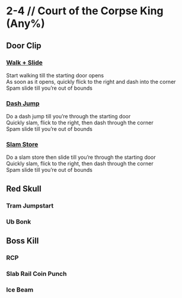 # 2-4 // Court of the Corpse King (Any%)


## Door Clip

### [Walk + Slide](https://youtu.be/wS88pQJbhqc)
Start walking till the starting door opens <br/>
As soon as it opens, quickly flick to the right and dash into the corner <br/>
Spam slide till you’re out of bounds <br/>

### [Dash Jump](https://youtu.be/wS88pQJbhqc&t=7s)
Do a dash jump till you’re through the starting door <br/>
Quickly slam, flick to the right, then dash through the corner <br/>
Spam slide till you’re out of bounds <br/>

### [Slam Store](https://youtu.be/wS88pQJbhqc&t=13s)
Do a slam store then slide till you’re through the starting door <br/>
Quickly slam, flick to the right, then dash through the corner <br/>
Spam slide till you’re out of bounds <br/>


## Red Skull

### Tram Jumpstart

### Ub Bonk


## Boss Kill

### RCP

### Slab Rail Coin Punch

### Ice Beam
